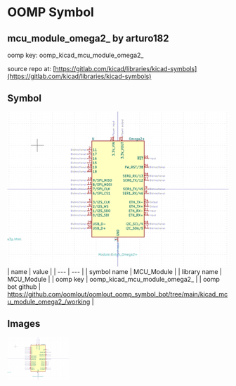 # OOMP Symbol  
## mcu_module_omega2_  by arturo182  
  
oomp key: oomp_kicad_mcu_module_omega2_  
  
source repo at: [https://gitlab.com/kicad/libraries/kicad-symbols](https://gitlab.com/kicad/libraries/kicad-symbols)  
## Symbol  
  
[![working.png](working_600.png)](working.png)  
| name | value | 
| --- | --- | 
| symbol name | MCU_Module | 
| library name | MCU_Module | 
| oomp key | oomp_kicad_mcu_module_omega2_ | 
| oomp bot github | https://github.com/oomlout/oomlout_oomp_symbol_bot/tree/main/kicad_mcu_module_omega2_/working | 
## Images  
  
[![working.png](working_140.png)](working.png)  
